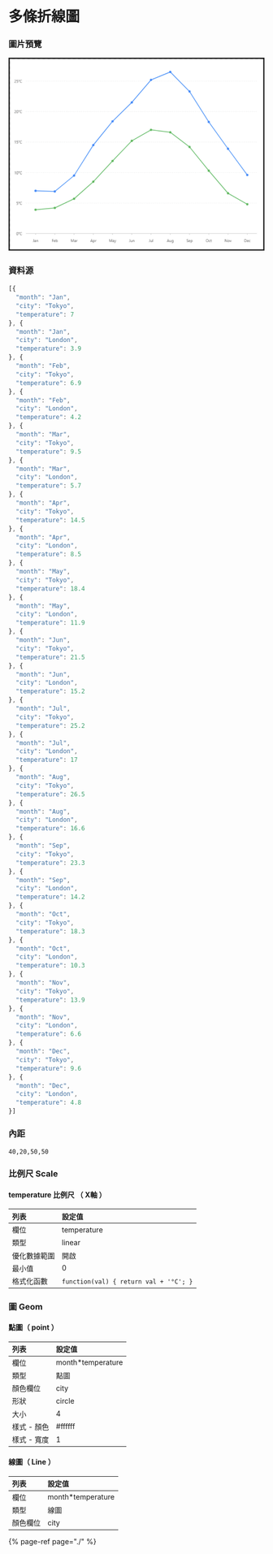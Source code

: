 # 多條折線圖

### 圖片預覽

![&#x25B2;  &#x591A;&#x689D;&#x6298;&#x7DDA;&#x5716;](../../.gitbook/assets/duo-tiao-zhe-xian-tu.png)



### 資料源

```javascript
[{
  "month": "Jan",
  "city": "Tokyo",
  "temperature": 7
}, {
  "month": "Jan",
  "city": "London",
  "temperature": 3.9
}, {
  "month": "Feb",
  "city": "Tokyo",
  "temperature": 6.9
}, {
  "month": "Feb",
  "city": "London",
  "temperature": 4.2
}, {
  "month": "Mar",
  "city": "Tokyo",
  "temperature": 9.5
}, {
  "month": "Mar",
  "city": "London",
  "temperature": 5.7
}, {
  "month": "Apr",
  "city": "Tokyo",
  "temperature": 14.5
}, {
  "month": "Apr",
  "city": "London",
  "temperature": 8.5
}, {
  "month": "May",
  "city": "Tokyo",
  "temperature": 18.4
}, {
  "month": "May",
  "city": "London",
  "temperature": 11.9
}, {
  "month": "Jun",
  "city": "Tokyo",
  "temperature": 21.5
}, {
  "month": "Jun",
  "city": "London",
  "temperature": 15.2
}, {
  "month": "Jul",
  "city": "Tokyo",
  "temperature": 25.2
}, {
  "month": "Jul",
  "city": "London",
  "temperature": 17
}, {
  "month": "Aug",
  "city": "Tokyo",
  "temperature": 26.5
}, {
  "month": "Aug",
  "city": "London",
  "temperature": 16.6
}, {
  "month": "Sep",
  "city": "Tokyo",
  "temperature": 23.3
}, {
  "month": "Sep",
  "city": "London",
  "temperature": 14.2
}, {
  "month": "Oct",
  "city": "Tokyo",
  "temperature": 18.3
}, {
  "month": "Oct",
  "city": "London",
  "temperature": 10.3
}, {
  "month": "Nov",
  "city": "Tokyo",
  "temperature": 13.9
}, {
  "month": "Nov",
  "city": "London",
  "temperature": 6.6
}, {
  "month": "Dec",
  "city": "Tokyo",
  "temperature": 9.6
}, {
  "month": "Dec",
  "city": "London",
  "temperature": 4.8
}]
```



### 內距

```text
40,20,50,50
```



### 比例尺 Scale

#### temperature 比例尺 （ X軸 ）

| 列表 | 設定值 |
| :--- | :--- |
| 欄位 | temperature |
| 類型 | linear |
| 優化數據範圍 | 開啟 |
| 最小值 | 0 |
| 格式化函數 | `function(val) { return val + '°C'; }` |



### 圖 Geom

#### 點圖（ point ）

| 列表 | 設定值 |
| :--- | :--- |
| 欄位 | month\*temperature |
| 類型 | 點圖 |
| 顏色欄位 | city |
| 形狀 | circle |
| 大小 | 4 |
| 樣式 - 顏色 | \#ffffff |
| 樣式 - 寬度 | 1 |

#### 線圖（ Line ）

| 列表 | 設定值 |
| :--- | :--- |
| 欄位 | month\*temperature |
| 類型 | 線圖 |
| 顏色欄位 | city |



{% page-ref page="./" %}

